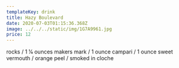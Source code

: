 ```yaml
---
templateKey: drink
title: Hazy Boulevard
date: 2020-07-03T01:15:36.368Z
image: ../../../static/img/1G7A9961.jpg
price: 12
---
```

rocks / 1 1⁄4 ounces makers mark / 1 ounce campari / 1 ounce sweet vermouth / orange peel / smoked in cloche
